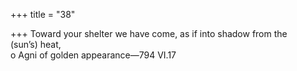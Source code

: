 +++
title = "38"

+++
Toward your shelter we have come, as if into shadow from the  
(sun’s) heat,  
o Agni of golden appearance—794 VI.17  